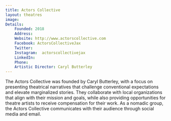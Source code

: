 ```yaml
---
title: Actors Collective
layout: theatres
image: 
Details:
    Founded: 2018
    Address: 
    Website: http://www.actorscollective.com
    Facebook: ActorsCollectiveJax
    Twitter: 
    Instagram: 	actorscollectivejax
    LinkedIn: 
    Phone: 	
    Artistic Director: Caryl Butterley
---
```

The Actors Collective was founded by Caryl Butterley, with a focus on presenting theatrical narratives that challenge conventional expectations and elevate marginalized stories. They collaborate with local organizations that align with their mission and goals, while also providing opportunities for theatre artists to receive compensation for their work. As a nomadic group, the Actors Collective communicates with their audience through social media and email.